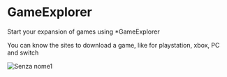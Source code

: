 # GameExplorer
Start your expansion of games using *GameExplorer

You can know the sites to download a game, like for playstation, xbox, PC and switch

![Senza nome1](https://user-images.githubusercontent.com/90465011/233835047-5e56d8d4-e70f-4d7f-88fc-103dfa3d8bf4.png)
